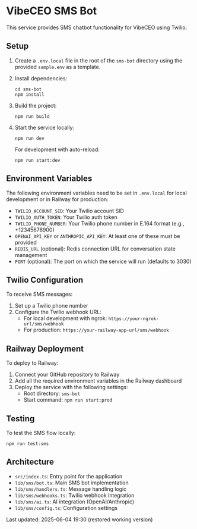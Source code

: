 # VibeCEO SMS Bot

This service provides SMS chatbot functionality for VibeCEO using Twilio.

## Setup

1. Create a `.env.local` file in the root of the `sms-bot` directory using the provided `sample.env` as a template.

2. Install dependencies:
   ```
   cd sms-bot
   npm install
   ```

3. Build the project:
   ```
   npm run build
   ```

4. Start the service locally:
   ```
   npm run dev
   ```
   
   For development with auto-reload:
   ```
   npm run start:dev
   ```

## Environment Variables

The following environment variables need to be set in `.env.local` for local development or in Railway for production:

- `TWILIO_ACCOUNT_SID`: Your Twilio account SID
- `TWILIO_AUTH_TOKEN`: Your Twilio auth token
- `TWILIO_PHONE_NUMBER`: Your Twilio phone number in E.164 format (e.g., +12345678900)
- `OPENAI_API_KEY` or `ANTHROPIC_API_KEY`: At least one of these must be provided
- `REDIS_URL` (optional): Redis connection URL for conversation state management
- `PORT` (optional): The port on which the service will run (defaults to 3030)

## Twilio Configuration

To receive SMS messages:

1. Set up a Twilio phone number
2. Configure the Twilio webhook URL:
   - For local development with ngrok: `https://your-ngrok-url/sms/webhook`
   - For production: `https://your-railway-app-url/sms/webhook`

## Railway Deployment

To deploy to Railway:

1. Connect your GitHub repository to Railway
2. Add all the required environment variables in the Railway dashboard
3. Deploy the service with the following settings:
   - Root directory: `sms-bot`
   - Start command: `npm run start:prod`

## Testing

To test the SMS flow locally:
```
npm run test:sms
```

## Architecture

- `src/index.ts`: Entry point for the application
- `lib/sms/bot.ts`: Main SMS bot implementation
- `lib/sms/handlers.ts`: Message handling logic
- `lib/sms/webhooks.ts`: Twilio webhook integration
- `lib/sms/ai.ts`: AI integration (OpenAI/Anthropic)
- `lib/sms/config.ts`: Configuration settings

Last updated: 2025-06-04 19:30 (restored working version)
